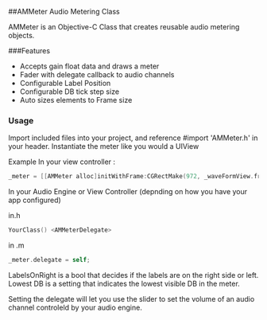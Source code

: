 ##AMMeter Audio Metering Class

AMMeter is an Objective-C Class that creates reusable audio metering objects.

###Features
- Accepts gain float data and draws a meter
- Fader with delegate callback to audio channels
- Configurable Label Position
- Configurable DB tick step size
- Auto sizes elements to Frame size

### Usage
Import included files into your project, and reference #import 'AMMeter.h' in your header.
Instantiate the meter like you would a UIView

Example
In your view controller :
```objective-c
_meter = [[AMMeter alloc]initWithFrame:CGRectMake(972, _waveFormView.frame.origin.y, 52, 720) lablesOnRightSide:YES andLowestDB:20];
```

In your Audio Engine or View Controller (depnding on how you have your app configured)

in.h
```objective-c
YourClass() <AMMeterDelegate>
```
in .m
```objective-c
_meter.delegate = self;
```
LabelsOnRight is a bool that decides if the labels are on the right side or left.
Lowest DB is a setting that indicates the lowest visible DB in the meter.

Setting the delegate will let you use the slider to set the volume of an audio channel controleld by your audio engine.

